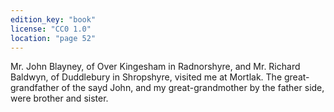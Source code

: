 ```yaml
---
edition_key: "book"
license: "CC0 1.0"
location: "page 52"
---
```

Mr. John Blayney,
of Over Kingesham in Radnorshyre, and Mr. Richard Baldwyn,
of Duddlebury in Shropshyre, visited me at Mortlak. The
great-grandfather of the sayd John, and my great-grandmother by the
father side, were brother and sister.
